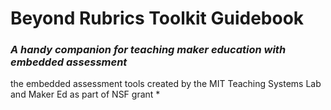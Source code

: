 # **Beyond Rubrics Toolkit Guidebook**
### *A handy companion for teaching maker education with embedded assessment*

the embedded assessment tools created by the MIT Teaching Systems Lab and Maker Ed as part of NSF grant *
